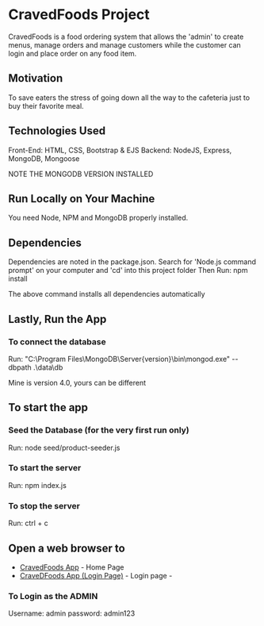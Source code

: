 # CravedFoods Project

CravedFoods is a food ordering system that allows the 'admin' to create menus, manage orders and manage customers while the customer can login and place order on any food item.

## Motivation

To save eaters the stress of going down all the way to the cafeteria just to buy their favorite meal.

## Technologies Used

Front-End: HTML, CSS, Bootstrap & EJS
Backend: NodeJS, Express, MongoDB, Mongoose

NOTE THE MONGODB VERSION INSTALLED

## Run Locally on Your Machine

You need Node, NPM and MongoDB properly installed.

## Dependencies

Dependencies are noted in the package.json.
Search for 'Node.js command prompt' on your computer and 'cd' into this project folder
Then Run: npm install

The above command installs all dependencies automatically

## Lastly, Run the App

### To connect the database

Run: "C:\Program Files\MongoDB\Server\{version}\bin\mongod.exe" --dbpath .\data\db

Mine is version 4.0, yours can be different

## To start the app

### Seed the Database (for the very first run only)

Run: node seed/product-seeder.js

### To start the server

Run: npm index.js

### To stop the server

Run: ctrl + c

## Open a web browser to

- [CravedFoods App](http://localhost:3000/) - Home Page
- [CraveDFoods App (Login Page)](http://localhost:8000/api/user/login) - Login page -

### To Login as the ADMIN

Username: admin
password: admin123
